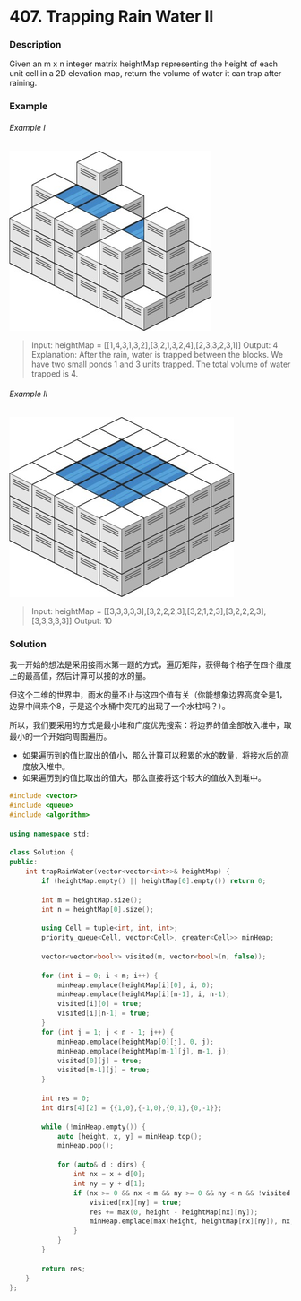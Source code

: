 # 407. Trapping Rain Water II

### Description

Given an m x n integer matrix heightMap representing the height of each unit cell in a 2D elevation map, return the volume of water it can trap after raining.

### Example 

###### Example I

![](./trap1-3d.jpg)

> Input: heightMap = [[1,4,3,1,3,2],[3,2,1,3,2,4],[2,3,3,2,3,1]]
> Output: 4
> Explanation: After the rain, water is trapped between the blocks.
> We have two small ponds 1 and 3 units trapped.
> The total volume of water trapped is 4.

###### Example II

![](./trap2-3d.jpg)

> Input: heightMap = [[3,3,3,3,3],[3,2,2,2,3],[3,2,1,2,3],[3,2,2,2,3],[3,3,3,3,3]]
> Output: 10

### Solution

我一开始的想法是采用接雨水第一题的方式，遍历矩阵，获得每个格子在四个维度上的最高值，然后计算可以接的水的量。

但这个二维的世界中，雨水的量不止与这四个值有关（你能想象边界高度全是1，边界中间来个8，于是这个水桶中突兀的出现了一个水柱吗？）。

所以，我们要采用的方式是最小堆和广度优先搜索：将边界的值全部放入堆中，取最小的一个开始向周围遍历。

- 如果遍历到的值比取出的值小，那么计算可以积累的水的数量，将接水后的高度放入堆中。
- 如果遍历到的值比取出的值大，那么直接将这个较大的值放入到堆中。

```c++
#include <vector>
#include <queue>
#include <algorithm>

using namespace std;

class Solution {
public:
    int trapRainWater(vector<vector<int>>& heightMap) {
        if (heightMap.empty() || heightMap[0].empty()) return 0;

        int m = heightMap.size();
        int n = heightMap[0].size();

        using Cell = tuple<int, int, int>;
        priority_queue<Cell, vector<Cell>, greater<Cell>> minHeap;

        vector<vector<bool>> visited(m, vector<bool>(n, false));

        for (int i = 0; i < m; i++) {
            minHeap.emplace(heightMap[i][0], i, 0);
            minHeap.emplace(heightMap[i][n-1], i, n-1);
            visited[i][0] = true;
            visited[i][n-1] = true;
        }
        for (int j = 1; j < n - 1; j++) {
            minHeap.emplace(heightMap[0][j], 0, j);
            minHeap.emplace(heightMap[m-1][j], m-1, j);
            visited[0][j] = true;
            visited[m-1][j] = true;
        }

        int res = 0;
        int dirs[4][2] = {{1,0},{-1,0},{0,1},{0,-1}};

        while (!minHeap.empty()) {
            auto [height, x, y] = minHeap.top();
            minHeap.pop();

            for (auto& d : dirs) {
                int nx = x + d[0];
                int ny = y + d[1];
                if (nx >= 0 && nx < m && ny >= 0 && ny < n && !visited[nx][ny]) {
                    visited[nx][ny] = true;
                    res += max(0, height - heightMap[nx][ny]);
                    minHeap.emplace(max(height, heightMap[nx][ny]), nx, ny);
                }
            }
        }

        return res;
    }
};
```
